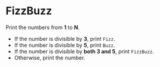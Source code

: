 # FizzBuzz

Print the numbers from **1** to **N**.  
- If the number is divisible by **3**, print `Fizz`.  
- If the number is divisible by **5**, print `Buzz`.  
- If the number is divisible by **both 3 and 5**, print `FizzBuzz`.  
- Otherwise, print the number.
